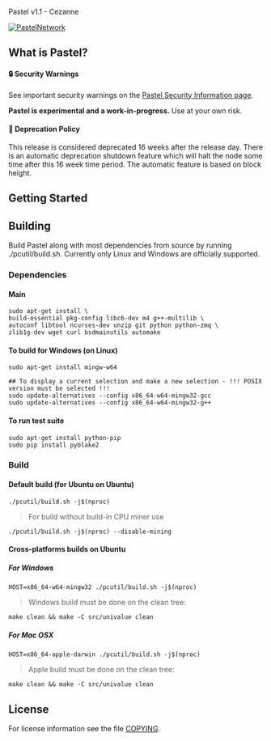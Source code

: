 Pastel v1.1 - Cezanne

[![PastelNetwork](https://circleci.com/gh/pastelnetwork/pastel.svg?style=shield)]([https://circleci.com/pastelnetwork/pastel](https://app.circleci.com/pipelines/github/pastelnetwork/pastel))

What is Pastel?
--------------

#### :lock: Security Warnings

See important security warnings on the
[Pastel Security Information page](http://pastel.network/).

**Pastel is experimental and a work-in-progress.** Use at your own risk.

####  :ledger: Deprecation Policy

This release is considered deprecated 16 weeks after the release day. There
is an automatic deprecation shutdown feature which will halt the node some
time after this 16 week time period. The automatic feature is based on block
height.

## Getting Started

Building
--------

Build Pastel along with most dependencies from source by running
./pcutil/build.sh. Currently only Linux and Windows are officially supported.

### Dependencies
#### Main
```shell
sudo apt-get install \
build-essential pkg-config libc6-dev m4 g++-multilib \
autoconf libtool ncurses-dev unzip git python python-zmq \
zlib1g-dev wget curl bsdmainutils automake
```

#### To build for Windows (on Linux)
```shell
sudo apt-get install mingw-w64

## To display a current selection and make a new selection - !!! POSIX version must be selected !!!
sudo update-alternatives --config x86_64-w64-mingw32-gcc
sudo update-alternatives --config x86_64-w64-mingw32-g++
```

#### To run test suite
```shell
sudo apt-get install python-pip
sudo pip install pyblake2
```

### Build

#### Default build (for Ubuntu on Ubuntu) 
```shell
./pcutil/build.sh -j$(nproc)
```

> For build without build-in CPU miner use
```shell
./pcutil/build.sh -j$(nproc) --disable-mining
```

#### Cross-platforms builds on Ubuntu
##### For Windows
```shell
HOST=x86_64-w64-mingw32 ./pcutil/build.sh -j$(nproc)
```
> Windows build must be done on the clean tree:
```shell
make clean && make -C src/univalue clean
```

##### For Mac OSX
```shell
HOST=x86_64-apple-darwin ./pcutil/build.sh -j$(nproc)
```
> Apple build must be done on the clean tree:
```shell
make clean && make -C src/univalue clean
```

License
-------

For license information see the file [COPYING](COPYING).
